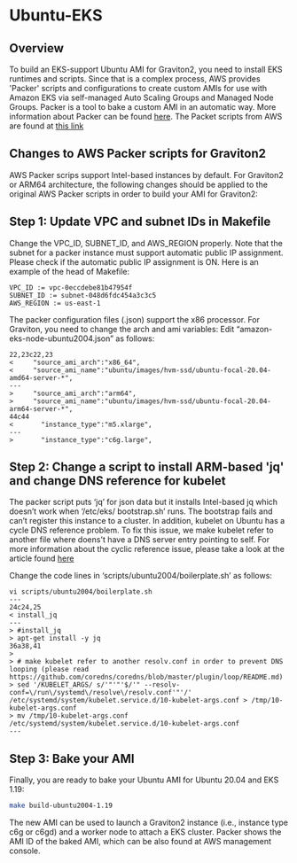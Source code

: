 # Ubuntu-EKS

## Overview

To build an EKS-support Ubuntu AMI for Graviton2, you need to install EKS runtimes and scripts. Since that is a complex process, AWS provides 'Packer' scripts and configurations to create custom AMIs for use with Amazon EKS via self-managed Auto Scaling Groups and Managed Node Groups. Packer is a tool to bake a custom AMI in an automatic way. More information about Packer can be found [here](https://learn.hashicorp.com/tutorials/packer/get-started-install-cli). The Packet scripts from AWS are found at [this link](https://github.com/aws-samples/amazon-eks-custom-amis)

## Changes to AWS Packer scripts for Graviton2

AWS Packer scrips support Intel-based instances by default. For Graviton2 or ARM64 architecture, the following changes should be applied to the original AWS Packer scripts in order to build your AMI for Graviton2:

## Step 1: Update VPC and subnet IDs in Makefile

Change the VPC_ID, SUBNET_ID, and AWS_REGION properly. Note that the subnet for a packer instance must support automatic public IP assignment. Please check if the automatic public IP assignment is ON.
Here is an example of the head of Makefile:
```
VPC_ID := vpc-0eccdebe81b47954f
SUBNET_ID := subnet-048d6fdc454a3c3c5
AWS_REGION := us-east-1
```

The packer configuration files (.json) support the x86 processor. For Graviton, you need to change the arch and ami variables:
Edit “amazon-eks-node-ubuntu2004.json” as follows:
```
22,23c22,23
<     "source_ami_arch":"x86_64",
<     "source_ami_name":"ubuntu/images/hvm-ssd/ubuntu-focal-20.04-amd64-server-*",
---
>     "source_ami_arch":"arm64",
>     "source_ami_name":"ubuntu/images/hvm-ssd/ubuntu-focal-20.04-arm64-server-*",
44c44
<       "instance_type":"m5.xlarge",
---
>       "instance_type":"c6g.large",
```

## Step 2: Change a script to install ARM-based 'jq' and change DNS reference for kubelet

The packer script puts ‘jq’ for json data but it installs Intel-based jq which doesn’t work when ‘/etc/eks/ bootstrap.sh’ runs. The bootstrap fails and can’t register this instance to a cluster. In addition, kubelet on Ubuntu has a cycle DNS reference problem. To fix this issue, we make kubelet refer to another file where doens't have a DNS server entry pointing to self. For more information about the cyclic reference issue, please take a look at the article found [here](https://github.com/coredns/coredns/blob/master/plugin/loop/README.md)
 
Change the code lines in ‘scripts/ubuntu2004/boilerplate.sh’ as follows:
```
vi scripts/ubuntu2004/boilerplate.sh
---
24c24,25
< install_jq
---
> #install_jq
> apt-get install -y jq
36a38,41
> 
> # make kubelet refer to another resolv.conf in order to prevent DNS looping (please read https://github.com/coredns/coredns/blob/master/plugin/loop/README.md)
> sed '/KUBELET_ARGS/ s/'"'"'$/'" --resolv-conf=\/run\/systemd\/resolve\/resolv.conf'"'/' /etc/systemd/system/kubelet.service.d/10-kubelet-args.conf > /tmp/10-kubelet-args.conf
> mv /tmp/10-kubelet-args.conf /etc/systemd/system/kubelet.service.d/10-kubelet-args.conf
---
```

## Step 3: Bake your AMI

Finally, you are ready to bake your Ubuntu AMI for Ubuntu 20.04 and EKS 1.19:
```bash
make build-ubuntu2004-1.19
```

The new AMI can be used to launch a Graviton2 instance (i.e., instance type c6g or c6gd) and a worker node to attach a EKS cluster. Packer shows the AMI ID of the baked AMI, which can be also found at AWS management console.

